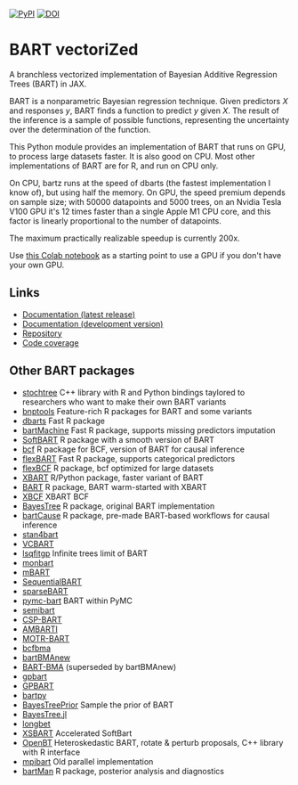 [![PyPI](https://img.shields.io/pypi/v/bartz)](https://pypi.org/project/bartz/)
[![DOI](https://zenodo.org/badge/DOI/10.5281/zenodo.13931477.svg)](https://doi.org/10.5281/zenodo.13931477)


# BART vectoriZed

A branchless vectorized implementation of Bayesian Additive Regression Trees (BART) in JAX.

BART is a nonparametric Bayesian regression technique. Given predictors $X$ and responses $y$, BART finds a function to predict $y$ given $X$. The result of the inference is a sample of possible functions, representing the uncertainty over the determination of the function.

This Python module provides an implementation of BART that runs on GPU, to process large datasets faster. It is also good on CPU. Most other implementations of BART are for R, and run on CPU only.

On CPU, bartz runs at the speed of dbarts (the fastest implementation I know of), but using half the memory. On GPU, the speed premium depends on sample size; with 50000 datapoints and 5000 trees, on an Nvidia Tesla V100 GPU it's 12 times faster than a single Apple M1 CPU core, and this factor is linearly proportional to the number of datapoints.

The maximum practically realizable speedup is currently 200x.

Use [this Colab notebook](https://colab.research.google.com/drive/1BHl_Nnh0VY-cUvCe5Topub4mgnOkGGO5?usp=sharing) as a starting point to use a GPU if you don't have your own GPU.

## Links

- [Documentation (latest release)](https://gattocrucco.github.io/bartz/docs)
- [Documentation (development version)](https://gattocrucco.github.io/bartz/docs-dev)
- [Repository](https://github.com/Gattocrucco/bartz)
- [Code coverage](https://gattocrucco.github.io/bartz/coverage)

## Other BART packages

- [stochtree](https://github.com/StochasticTree) C++ library with R and Python bindings taylored to researchers who want to make their own BART variants
- [bnptools](https://github.com/rsparapa/bnptools) Feature-rich R packages for BART and some variants
- [dbarts](https://github.com/vdorie/dbarts) Fast R package
- [bartMachine](https://github.com/kapelner/bartMachine) Fast R package, supports missing predictors imputation
- [SoftBART](https://github.com/theodds/SoftBART) R package with a smooth version of BART
- [bcf](https://github.com/jaredsmurray/bcf) R package for BCF, version of BART for causal inference
- [flexBART](https://github.com/skdeshpande91/flexBART) Fast R package, supports categorical predictors
- [flexBCF](https://github.com/skdeshpande91/flexBCF) R package, bcf optimized for large datasets
- [XBART](https://github.com/JingyuHe/XBART) R/Python package, faster variant of BART
- [BART](https://github.com/JingyuHe/BART) R package, BART warm-started with XBART
- [XBCF](https://github.com/socket778/XBCF) XBART BCF
- [BayesTree](https://cran.r-project.org/package=BayesTree) R package, original BART implementation
- [bartCause](https://github.com/vdorie/bartCause) R package, pre-made BART-based workflows for causal inference
- [stan4bart](https://github.com/vdorie/stan4bart)
- [VCBART](https://github.com/skdeshpande91/VCBART)
- [lsqfitgp](https://github.com/Gattocrucco/lsqfitgp) Infinite trees limit of BART
- [monbart](https://github.com/jaredsmurray/monbart)
- [mBART](https://github.com/remcc/mBART_shlib)
- [SequentialBART](https://github.com/mjdaniels/SequentialBART)
- [sparseBART](https://github.com/cspanbauer/sparseBART)
- [pymc-bart](https://github.com/pymc-devs/pymc-bart) BART within PyMC
- [semibart](https://github.com/zeldow/semibart)
- [CSP-BART](https://github.com/ebprado/CSP-BART)
- [AMBARTI](https://github.com/ebprado/AMBARTI)
- [MOTR-BART](https://github.com/ebprado/MOTR-BART)
- [bcfbma](https://github.com/EoghanONeill/bcfbma)
- [bartBMAnew](https://github.com/EoghanONeill/bartBMAnew)
- [BART-BMA](https://github.com/BelindaHernandez/BART-BMA) (superseded by bartBMAnew)
- [gpbart](https://github.com/MateusMaiaDS/gpbart)
- [GPBART](https://github.com/nchenderson/GPBART)
- [bartpy](https://github.com/JakeColtman/bartpy)
- [BayesTreePrior](https://github.com/AlexiaJM/BayesTreePrior) Sample the prior of BART
- [BayesTree.jl](https://github.com/mathcg/BayesTree.jl)
- [longbet](https://github.com/google/longbet)
- [XSBART](https://github.com/richael008/XSBART) Accelerated SoftBart
- [OpenBT](https://bitbucket.org/mpratola/openbt) Heteroskedastic BART, rotate & perturb proposals, C++ library with R interface
- [mpibart](https://matthewpratola.com/mpibart) Old parallel implementation
- [bartMan](https://github.com/AlanInglis/bartMan) R package, posterior analysis and diagnostics
